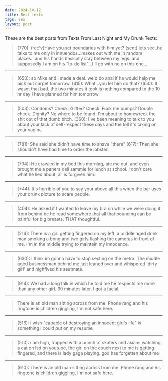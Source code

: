 ```yaml
---
date: 2024-10-12 
title: Best texts
tags: sex
layout: post
---
```


These are the best posts from Texts From Last Night and My Drunk Texts:

> (770): (rec'v)Have you set boundaries with him yet? 
> (sent) lets see..he talks to me only in innuendos...makes out with me in random places...and his hands basically stay between my legs..and supposedly I am on his "to-do list"...I'll go with no on this one...

---

> (650): so Mike and I made a deal. we'd do anal if he would help me pick out carpet tomorrow. 
> (415): What...you let him do that? 
> (650): It wasnt that bad. the two minutes it took is nothing compared to the 10 hr day I have planned for him tomorrow

---

> (503): Condoms? Check. Glitter? Check. Fuck me pumps? Double check. Dignity? No where to be found. I'm about to homewreck the shit out of that dumb bitch. 
> (360): I've been meaning to talk to you about your lack of self-respect these days and the toll it's taking on your vagina.

---

> (781): She said she didn't have time to shave "there" (617): Then she shouldn't have had time to order the lobster.

---

> (704): He crawled in my bed this morning, ate me out, and even brought me a panera deli sammie for lunch at school. I don't care what he lied about, all is forgiven him.

---


> (+44): It's horrible of you to say your above all this when the bar uses your drunk picture to scare people.

---

> (404): He asked if I wanted to leave my bra on while we were doing it from behind bc he read somewhere that all that pounding can be painful for big breasts. THAT thoughtful.

---

> (214): There is a girl getting fingered on my left, a middle aged drink man smoking a bong and two girls flashing the cameras in front of me. I'm in the middle trying to maintain my innocence.

---

> (630): I think im gonna have to stop sexting on the metra. The middle aged businessman behind me just leaned over and whispered 'dirty girl' and highfived his seatmate.

---

> (914): We had a long talk in which he told me he respects me more than any other girl. 30 minutes later, I got a facial.

---

> There is an old man sitting across from me. Phone rang and his ringtone is children giggling, I'm not safe here.

---

> (516): I wish "capable of destroying an innocent girl's life" is something I could put on my resume

---

> (510): i am high, trapped with a bunch of skaters and asians watching a cat on lsd on youtube, the girl on the couch next to me is getting fingered, and there is lady gaga playing. god has forgetten about me

---

> (610): There is an old man sitting across from me. Phone rang and his ringtone is children giggling, I'm not safe here.